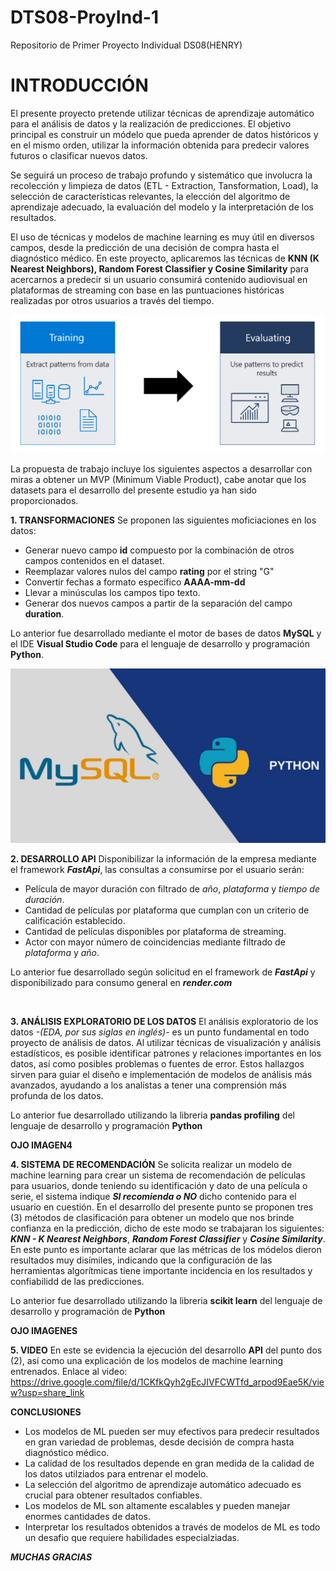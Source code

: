 # DTS08-ProyInd-1
Repositorio de Primer Proyecto Individual DS08(HENRY)

# INTRODUCCIÓN
El presente proyecto pretende utilizar técnicas de aprendizaje automático para el análisis de datos y la realización de predicciones. El objetivo principal es construir un módelo que pueda aprender de datos históricos y en el mismo orden, utilizar la información obtenida para predecir valores futuros o clasificar nuevos datos.

Se seguirá un proceso de trabajo profundo y sistemático que involucra la recolección y limpieza de datos (ETL - Extraction, Tansformation, Load), la selección de características relevantes, la elección del algoritmo de aprendizaje adecuado, la evaluación del modelo y la interpretación de los resultados.

El uso de técnicas y modelos de machine learning es muy útil en diversos campos, desde la predicción de una decisión de compra hasta el diagnóstico médico. En este proyecto, aplicaremos las técnicas de **KNN (K Nearest Neighbors), Random Forest Classifier y Cosine Similarity** para acercarnos a predecir si un usuario consumirá contenido audiovisual en plataformas de streaming con base en las puntuaciones históricas realizadas por otros usuarios a través del tiempo.

![](https://github.com/hoyped/DTS08-ProyInd-1/blob/main/_src/01.png)

La propuesta de trabajo incluye los siguientes aspectos a desarrollar con miras a obtener un MVP (Minimum Viable Product), cabe anotar que los datasets para el desarrollo del presente estudio ya han sido proporcionados.

**1. TRANSFORMACIONES**
Se proponen las siguientes moficiaciones en los datos:
-   Generar nuevo campo **id** compuesto por la combinación de otros campos contenidos en el dataset.
-   Reemplazar valores nulos del campo **rating** por el string "G"
-   Convertir fechas a formato específico **AAAA-mm-dd**
-   Llevar a minúsculas los campos tipo texto.
-   Generar dos nuevos campos a partir de la separación del campo **duration**.

Lo anterior fue desarrollado mediante el motor de bases de datos **MySQL** y el IDE **Visual Studio Code** para el lenguaje de desarrollo y programación **Python**.

![](https://github.com/hoyped/DTS08-ProyInd-1/blob/main/_src/02.jpg)

**2. DESARROLLO API**
Disponibilizar la información de la empresa mediante el framework ***FastApi***, las consultas a consumirse por el usuario serán:
-   Película de mayor duración con filtrado de *año*, *plataforma* y *tiempo de duración*.
-   Cantidad de películas por plataforma que cumplan con un criterio de calificación establecido.
-   Cantidad de películas disponibles por plataforma de streaming.
-   Actor con mayor número de coincidencias mediante filtrado de *plataforma* y *año*.

Lo anterior fue desarrollado según solicitud en el framework de ***FastApi*** y disponibilizado para consumo general en ***render.com***

![]()

**3. ANÁLISIS EXPLORATORIO DE LOS DATOS**
El análisis exploratorio de los datos *-(EDA, por sus siglas en inglés)-* es un punto fundamental en todo proyecto de análisis de datos. Al utilizar técnicas de visualización y análisis estadísticos, es posible identificar patrones y relaciones importantes en los datos, así como posibles problemas o fuentes de error. Estos hallazgos sirven para guiar el diseño e implementación de modelos de análisis más avanzados, ayudando a los analistas a tener una comprensión más profunda de los datos.

Lo anterior fue desarrollado utilizando la libreria **pandas profiling** del lenguaje de desarrollo y programación **Python**

**OJO IMAGEN4**

**4. SISTEMA DE RECOMENDACIÓN**
Se solicita realizar un modelo de machine learning para crear un sistema de recomendación de películas para usuarios, donde teniendo su identificación y dato de una película o serie, el sistema indique ***SI recomienda o NO*** dicho contenido para el usuario en cuestión.
En el desarrollo del presente punto se proponen tres (3) métodos de clasificación para obtener un modelo que nos brinde confianza en la predicción, dicho de este modo se trabajaran los siguientes: ***KNN - K Nearest Neighbors***, ***Random Forest Classifier*** y ***Cosine Similarity***.
En este punto es importante aclarar que las métricas de los módelos dieron resultados muy disímiles, indicando que la configuración de las herramientas algorítmicas tiene importante incidencia en los resultados y confiabilidd de las predicciones.

Lo anterior fue desarrollado utilizando la libreria **scikit learn** del lenguaje de desarrollo y programación de **Python**

**OJO IMAGENES**

**5. VIDEO**
En este se evidencia la ejecución del desarrollo **API** del punto dos (2), así como una explicación de los modelos de machine learning entrenados.
Enlace al video:
https://drive.google.com/file/d/1CKfkQyh2gEcJIVFCWTfd_arpod9Eae5K/view?usp=share_link


**CONCLUSIONES**
-   Los modelos de ML pueden ser muy efectivos para predecir resultados en gran variedad de problemas, desde decisión de compra hasta diagnóstico médico.
-   La calidad de los resultados depende en gran medida de la calidad de los datos utilziados para entrenar el modelo.
-   La selección del algoritmo de aprendizaje automático adecuado es crucial para obtener resultados confiables.
-   Los modelos de ML son altamente escalables y pueden manejar enormes cantidades de datos.
-   Interpretar los resultados obtenidos a través de modelos de ML es todo un desafio que requiere habilidades especialziadas.


***MUCHAS GRACIAS***
